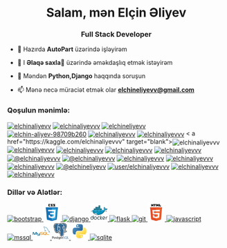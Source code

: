 <h1 align="center">Salam, mən Elçin Əliyev</h1>
<h3 align="center">Full Stack Developer</h3>

- 🔭 Hazırda **AutoPart** üzərində işləyirəm

- 👯 ​​I **Əlaqə saxla🙂** üzərində əməkdaşlıq etmək istəyirəm

- 💬 Məndən **Python,Django** haqqında soruşun

- 📫 Mənə necə müraciət etmək olar **elchineliyevv@gmail.com**

<h3 align="left">Qoşulun mənimlə:</h3>
<p align="left">
<a href="https://codepen.io/elchinaliyevv" target="blank"><img align="center" src="https:// raw.githubusercontent.com/rahuldkjain/github-profile-readme-generator/master/src/images/icons/Social/codepen.svg" alt="elchinaliyevv" height="30" width="40" /></a >
<a href="https://dev.to/elchinaliyevvv" target="blank"><img align="center" src="https://raw.githubusercontent.com/rahuldkjain/github-profile-readme- generator/master/src/images/icons/Social/devto.svg" alt="elchinaliyevvv" height="30" width="40" /></a>
<a href="https://twitter.com/ elchineliyevv" target="blank"><img align="center" src="https://raw.githubusercontent.com/rahuldkjain/github-profile-readme-generator/master/src/images/icons/Social/twitter. svg" alt="elchineliyevv" height="30" width="40" /></a>
<a href="https://linkedin.com/in/elchin-aliyev-98709b260" target="blank"> <img align="center" src="https://raw.githubusercontent.com/rahuldkjain/github-profile-readme-generator/master/src/images/icons/Social/linked-in-alt.svg" alt= "elchin-aliyev-98709b260" height="30" width="40" /></a>
<a href="https://stackoverflow.com/users/elchinaliyevvv" target="blank"><img align= "center" src="https://raw.githubusercontent.com/rahuldkjain/github-profile-readme-generator/master/src/images/icons/Social/stack-overflow.svg" alt="elchinaliyevvv" height="" 30" width="40" /></a>
<a href="https://codesandbox.com/elchinaliyevvv" target="blank"><img align="center" src="https://raw. githubusercontent.com/rahuldkjain/github-profile-readme-generator/master/src/images/icons/Social/codesandbox.svg" alt="elchinaliyevvv" height="30" width="40" /></a>
< a href="https://kaggle.com/elchinaliyevvv" target="blank"><img align="center" src="https://raw.githubusercontent.com/rahuldkjain/github-profile-readme-generator/ master/src/images/icons/Social/kaggle.svg" alt="elchinaliyevvv" height="30" width="40" /></a>
<a href="https://fb.com/elchinaliyevvv" target="blank"><img align="center " src="https://raw.githubusercontent.com/rahuldkjain/github-profile-readme-generator/master/src/images/icons/Social/facebook.svg" alt="elchinaliyevvv" height="30" eni= "40" /></a>
<a href="https://instagram.com/elchinaliyevvv" target="blank"><img align="center" src="https://raw.githubusercontent.com/ rahuldkjain/github-profile-readme-generator/master/src/images/icons/Social/instagram.svg" alt="elchinaliyevvv" height="30" width="40" /></a>
<a href="https://dribbble.com/elchinaliyevvv" target="blank"><img align="center" src="https://raw.githubusercontent.com/rahuldkjain/github-profile-readme-generator /master/src/images/icons/Social/dribbble.svg" alt="elchinaliyevvv" height="30" width="40" /></a>
<a href="https://www.behance.net /elchinaliyevvv" target="blank"><img align="center" src="https://raw.githubusercontent.com/rahuldkjain/github-profile-readme-generator/master/src/images/icons/Social/behance .svg" alt="elchinaliyevvv" height="30" width="40" /></a>
<a href="https://hashnode.com/@elchinaliyevvv" target="blank"><img align= "center" src="https://raw.githubusercontent.com/rahuldkjain/github-profile-readme-generator/master/src/images/icons/Social/hashnode.svg" alt="@elchinaliyevvv" height="30" " width="40" /></a>
<a href="https://medium.com/@elchinaliyevvv" target="blank"><img align="center" src="https://raw. githubusercontent.com/rahuldkjain/github-profile-readme-generator/master/src/images/icons/Social/medium.svg" alt="@elchinaliyevvv" height="30" width="40" /></a>
<a href="https://www.codechef.com/users/elchinaliyevvv" target="blank"><img align="center" src="https://cdn.jsdelivr.net/npm/simple-icons @3.1.0/icons/codechef.svg" alt="elchinaliyevvv" height="30" width="40" /></a>
<a href="https://www.hackerrank.com/elchinaliyevvv" hədəfi ="blank"><img align="center" src="https://raw.githubusercontent.com/rahuldkjain/github-profile-readme-generator/master/src/images/icons/Social/hackerrank.svg" alt ="elchinaliyevvv" height="30" width="40" /></a>
<a href="https://www.leetcode.com/elchinaliyevvv" target="blank"><img align="center" src="https://raw.githubusercontent.com/rahuldkjain/github-profile-readme-generator/master/src/images/icons/Social/leet-code.svg" alt="elchinaliyevvv" hündürlük="30" eni ="40" /></a>
<a href="https://www.hackerearth.com/@elchineliyevv" target="blank"><img align="center" src="https://raw. githubusercontent.com/rahuldkjain/github-profile-readme-generator/master/src/images/icons/Social/hackerearth.svg" alt="@elchineliyevv" height="30" width="40" /></a>
<a href="https://auth.geeksforgeeks.org/user/user/elchinaliyevvv" target="blank"><img align="center" src="https://raw.githubusercontent.com/rahuldkjain/github-profile-readme-generator/master/src/images/ icons/Social/geeks-for-geeks.svg" alt="user/elchinaliyevvv" height="30" width="40" /></a>
<a href="https://www.topcoder.com/ üzvlər/elchinaliyevvv" target="blank"><img align="center" src="https://raw.githubusercontent.com/rahuldkjain/github-profile-readme-generator/master/src/images/icons/Social/ topcoder.svg" alt="elchinaliyevvv" height="30" width="40" /></a>
<a href="https://discord.gg/elchinaliyevvv" target="blank"><img align="center" src="https://raw.githubusercontent.com/rahuldkjain/github-profile-readme-generator /master/src/images/icons/Social/discord.svg" alt="elchinaliyevvv" height="30" width="40" /></a>
</p>

<h3 align="left">Dillər və Alətlər:</h3>
<p align="left"> <a href="https://getbootstrap.com" target="_blank" rel="noreferrer"> <img src="https://raw.githubusercontent.com/devicons/devicon /master/icons/bootstrap/bootstrap-plain-wordmark.svg" alt="bootstrap" width="40" height="40"/> </a> <a href="https://www.w3schools.com /css/" target="_blank" rel="noreferrer"> <img src="https://raw.githubusercontent.com/devicons/devicon/master/icons/css3/css3-original-wordmark.svg" alt= "css3" width="40" height="40"/> </a> <a href="https://www.djangoproject.com/" target="_blank" rel="noreferrer"> <img src= "https://cdn.worldvectorlogo.com/logos/django.svg" alt="django" width="40" height="40"/> </a> <a href="https://www.docker .com/" target="_blank" rel="noreferrer"> <img src="https://raw.githubusercontent.com/devicons/devicon/master/icons/docker/docker-original-wordmark.svg" alt= "docker" width="40" height="40"/> </a> <a href="https://flask.palletsprojects.com/" target="_blank" rel="noreferrer"> <img src= "https://www.vectorlogo.zone/logos/pocoo_flask/pocoo_flask-icon.svg" alt="flask" width="40" height="40"/> </a> <a href="https:/ /git-scm.com/" target="_blank" rel="noreferrer"> <img src="https://www.vectorlogo.zone/logos/git-scm/git-scm-icon.svg" alt= "git" width="40" height="40"/> </a> <a href="https://www.w3.org/html/" target="_blank" rel="noreferrer"> <img src="https://raw.githubusercontent.com/devicons/devicon/master/icons/html5/html5-original-wordmark.svg" alt="html5" width="40" height="40"/> </ a> <a href="https://developer.mozilla.org/en-US/docs/Web/JavaScript" target="_blank" rel="noreferrer"> <img src="https://raw.githubusercontent .com/devicons/devicon/master/icons/javascript/javascript-original.svg" alt="javascript" width="40" height="40"/> </a> <a href="https://www .microsoft.com/en-us/sql-server" target="_blank" rel="noreferrer"> <img src="https://www.svgrepo.com/show/303229/microsoft-sql-server-logo .svg" alt="mssql" width="40" height="40"/> </a> <a href="https://www.mysql.com/" target="_blank" rel="noreferrer"> <img src="https://raw.githubusercontent.com/devicons/devicon/master/icons/mysql/mysql-original-wordmark.svg" alt="mysql" width="40" height="40"/> </a> <a href="https://www.postgresql.org" target="_blank" rel="noreferrer"> <img src="https://raw.githubusercontent.com/devicons/devicon/master /icons/postgresql/postgresql-original-wordmark.svg" alt="postgresql" width="40" height="40"/> </a> <a href="https://www.python.org" hədəfi ="_blank" rel="noreferrer"> <img src="https://raw.githubusercontent.com/devicons/devicon/master/icons/python/python-original.svg" alt="python" eni="40" " height="40"/> </a> <a href="https://www.sqlite.org/" target="_blank" rel="noreferrer"> <img src="https://www. vectorlogo.zone/logos/sqlite/sqlite-icon.svg" alt="sqlite" width="40" height="40"/> </a> </p>
